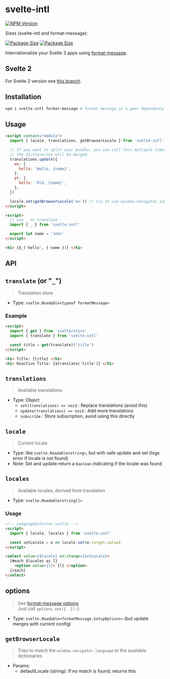 # svelte-intl

[![NPM Version](https://img.shields.io/npm/v/svelte-intl.svg)](https://npm.im/svelte-intl)

Sizes (svelte-intl and format-message):

[![Package Size](https://badgen.net/bundlephobia/minzip/svelte-intl)](https://bundlephobia.com/result?p=svelte-intl@latest)
[![Package Size](https://badgen.net/bundlephobia/minzip/format-message)](https://bundlephobia.com/result?p=format-message@latest)

Internationalize your Svelte 3 apps using [format-message](https://github.com/format-message/format-message).

## Svelte 2

For Svelte 2 version see [this branch](https://github.com/Panya/svelte-intl/tree/svelte2).

## Installation
```sh
npm i svelte-intl format-message # format message is a peer dependency
```

## Usage

```html
<script context="module">
  import { locale, translations, getBrowserLocale } from 'svelte-intl';

  // If you want to split your bundle, you can call this multiple times,
  // the dictionaries will be merged.
  translations.update({
    en: {
      hello: 'Hello, {name}',
    },
    pt: {
      hello: 'Olá, {name}',
    },
  })

  locale.set(getBrowserLocale('en')) // try to use window.navigator.language
</script>

<script>
  // use _ or translate
  import { _ } from 'svelte-intl'

  export let name = 'John'
</script>

<h1> {$_('hello', { name })} </h1>
```

## API

## `translate` (or "`_`")
> Translation store
- Type: `svelte.Readable<typeof formatMessage>`

### Example

```html
<script>
  import { get } from 'svelte/store'
  import { translate } from 'svelte-intl'

  const title = get(translate)('title')
</script>

<h1> Title: {title} </h1>
<h1> Reactive Title: {$translate('title')} </h1>
```

## `translations`
> Available translations
- Type: Object
  - `set(translations) => void` : Replace translations (avoid this)
  - `update(translations) => void` : Add more translations
  -  `subscribe` : Store subscription, avoid using this directly

## `locale`
> Current locale
- Type: like `svelte.Readable<string>`, but with safe update and set (logs error if locale is not found)
- Note: Set and update return a `boolean` indicating if the locale was found

## `locales`
> Available locales, derived from translation
- Type: `svelte.Readable<string[]>`

### Usage
```html
<!-- LanguageSelector.svelte -->
<script>
  import { locale, locales } from 'svelte-intl'

  const setLocale = e => locale.set(e.target.value)
</script>

<select value={$locale} on:change={setLocale}>
  {#each $locales as l}
    <option value={l}> {l} </option>
  {/each}
</select>
```

## options
> See [format-message options](https://github.com/format-message/format-message/tree/master/packages/format-message#formatmessagesetupoptions) \
  Just call `options.set({  })` :)
- Type: `svelte.Readable<formatMessage.SetupOptions>` (but update merges with current config)

## `getBrowserLocale`
> Tries to match the `window.navigator.language` to the available dictionaries
- Params:
  - defaultLocale {string}: If no match is found, returns this
